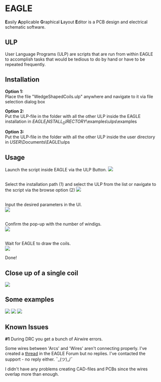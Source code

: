 # EAGLE

**E**asily **A**pplicable **G**raphical **L**ayout **E**ditor is a PCB design and electrical schematic software.

## ULP
User Language Programs (ULP) are scripts that are run from within EAGLE to accomplish tasks that would be tedious to do by hand or have to be repeated frequently.

## Installation
**Option 1:**<br />
Place the file "WedgeShapedCoils.ulp" anywhere and navigate to it via file selection dialog box 

**Option 2:**<br />
Put the ULP-file in the folder with all the other ULP inside the EAGLE installation in $EAGLE_INSTALL_DIRECTORY$\examples\ulps\examples

**Option 3:**<br />
Put the ULP-file in the folder with all the other ULP inside the user directory in $USER$\Documents\EAGLE\ulps

## Usage
Launch the script inside EAGLE via the ULP Button.
![](images/ULP_Button.png)
<br />
<br />

Select the installation path (1) and select the ULP from the list or navigate to the script via the browse option (2) 
![](images/EagleSelectULP.png)
<br />
<br />

Input the desired parameters in the UI.<br />
![](images/UI_Screenshot2.png)
<br />
<br />

Confirm the pop-up with the number of windigs. <br />
![](images/WindingsConfirmation.png)
<br />
<br />

Wait for EAGLE to draw the coils.<br />
![](images/ExampleLayout.png)
<br />

Done!


## Close up of a single coil
![](images/ExampleLayout2.png)

## Some examples
![](images/Example1.png)
![](images/Example2.png)
![](images/Example3.png)

## Known Issues
**#1**
During DRC you get a bunch of Airwire errors.

Some wires between 'Arcs' and 'Wires' aren't connecting properly.
I've created a [thread](https://forums.autodesk.com/t5/eagle-forum/wires-not-connecting-with-command-line-function-calls/td-p/9889741 "thread") in the EAGLE Forum but no replies. I've contacted the support - no reply either. ¯\_(ツ)_/¯

I didn't have any problems creating CAD-files and PCBs since the wires overlap more than enough.
